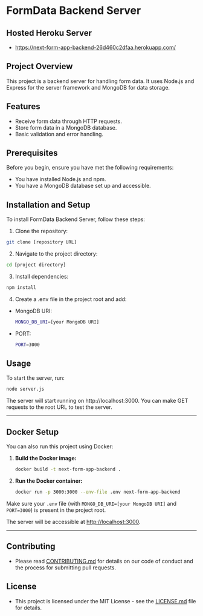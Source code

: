 # FormData Backend Server

## Hosted Heroku Server
- https://next-form-app-backend-26d460c2dfaa.herokuapp.com/

## Project Overview
This project is a backend server for handling form data. It uses Node.js and Express for the server framework and MongoDB for data storage.

## Features
- Receive form data through HTTP requests.
- Store form data in a MongoDB database.
- Basic validation and error handling.

## Prerequisites
Before you begin, ensure you have met the following requirements:
- You have installed Node.js and npm.
- You have a MongoDB database set up and accessible.

## Installation and Setup
To install FormData Backend Server, follow these steps:

1. Clone the repository:
```bash
git clone [repository URL]
```

2. Navigate to the project directory:
```bash
cd [project directory]
```

3. Install dependencies:
```bash
npm install
```

4. Create a .env file in the project root and add:
  - MongoDB URI:
    ```bash
    MONGO_DB_URI=[your MongoDB URI]
    ```
  - PORT:
    ```bash
    PORT=3000
    ```

## Usage
To start the server, run:
```bash
node server.js
```
The server will start running on http://localhost:3000. You can make GET requests to the root URL to test the server.

---

## Docker Setup

You can also run this project using Docker:

1. **Build the Docker image:**
   ```bash
   docker build -t next-form-app-backend .
   ```

2. **Run the Docker container:**
   ```bash
   docker run -p 3000:3000 --env-file .env next-form-app-backend
   ```

Make sure your `.env` file (with `MONGO_DB_URI=[your MongoDB URI]` and `PORT=3000`) is present in the project root.

The server will be accessible at [http://localhost:3000](http://localhost:3000).

---

## Contributing
- Please read [CONTRIBUTING.md](./CONTRIBUTING.md) for details on our code of conduct and the process for submitting pull requests.

## License
- This project is licensed under the MIT License - see the [LICENSE.md](./LICENSE.md) file for details.
